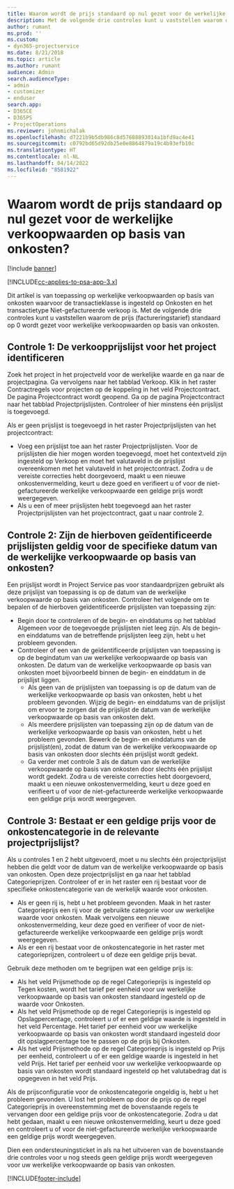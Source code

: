 ```yaml
---
title: Waarom wordt de prijs standaard op nul gezet voor de werkelijke verkoopwaarden op basis van onkosten?
description: Met de volgende drie controles kunt u vaststellen waarom de prijs standaard op 0 wordt gezet voor werkelijke verkoopwaarden op basis van onkosten.
author: rumant
ms.prod: ''
ms.custom:
- dyn365-projectservice
ms.date: 8/21/2018
ms.topic: article
ms.author: rumant
audience: Admin
search.audienceType:
- admin
- customizer
- enduser
search.app:
- D365CE
- D365PS
- ProjectOperations
ms.reviewer: johnmichalak
ms.openlocfilehash: d7221b9b5db986c8d57688893014a1bfd9ac4e41
ms.sourcegitcommit: c0792bd65d92db25e0e8864879a19c4b93efb10c
ms.translationtype: HT
ms.contentlocale: nl-NL
ms.lasthandoff: 04/14/2022
ms.locfileid: "8581922"
---
```

# <a name="why-is-the-price-defaulting-to-zero-on-expense-sales-actuals"></a>Waarom wordt de prijs standaard op nul gezet voor de werkelijke verkoopwaarden op basis van onkosten?

[!include [banner](../includes/psa-now-project-operations.md)]

[!INCLUDE[cc-applies-to-psa-app-3.x](../includes/cc-applies-to-psa-app-3x.md)]

Dit artikel is van toepassing op werkelijke verkoopwaarden op basis van onkosten waarvoor de transactieklasse is ingesteld op Onkosten en het transactietype Niet-gefactureerde verkoop is. Met de volgende drie controles kunt u vaststellen waarom de prijs (factureringstarief) standaard op 0 wordt gezet voor werkelijke verkoopwaarden op basis van onkosten.

## <a name="check-1-identify-the-sales-price-list-for-project"></a>Controle 1: De verkoopprijslijst voor het project identificeren

Zoek het project in het projectveld voor de werkelijke waarde en ga naar de projectpagina. Ga vervolgens naar het tabblad Verkoop. Klik in het raster Contractregels voor projecten op de koppeling in het veld Projectcontract. De pagina Projectcontract wordt geopend. Ga op de pagina Projectcontract naar het tabblad Projectprijslijsten. Controleer of hier minstens één prijslijst is toegevoegd.

Als er geen prijslijst is toegevoegd in het raster Projectprijslijsten van het projectcontract:

- Voeg een prijslijst toe aan het raster Projectprijslijsten. Voor de prijslijsten die hier mogen worden toegevoegd, moet het contextveld zijn ingesteld op Verkoop en moet het valutaveld in de prijslijst overeenkomen met het valutaveld in het projectcontract. Zodra u de vereiste correcties hebt doorgevoerd, maakt u een nieuwe onkostenvermelding, keurt u deze goed en verifieert u of voor de niet-gefactureerde werkelijke verkoopwaarde een geldige prijs wordt weergegeven.
- Als u een of meer prijslijsten hebt toegevoegd aan het raster Projectprijslijsten van het projectcontract, gaat u naar controle 2.

## <a name="check-2-are-any-of-the-price-lists-identified-above-valid-for-the-specific-date-of-the-expense-actual"></a>Controle 2: Zijn de hierboven geïdentificeerde prijslijsten geldig voor de specifieke datum van de werkelijke verkoopwaarde op basis van onkosten?

Een prijslijst wordt in Project Service pas voor standaardprijzen gebruikt als deze prijslijst van toepassing is op de datum van de werkelijke verkoopwaarde op basis van onkosten. Controleer het volgende om te bepalen of de hierboven geïdentificeerde prijslijsten van toepassing zijn:

- Begin door te controleren of de begin- en einddatums op het tabblad Algemeen voor de toegevoegde prijslijsten niet leeg zijn. Als de begin- en einddatums van de betreffende prijslijsten leeg zijn, hebt u het probleem gevonden. 
- Controleer of een van de geïdentificeerde prijslijsten van toepassing is op de begindatum van uw werkelijke verkoopwaarde op basis van onkosten. De datum van de werkelijke verkoopwaarde op basis van onkosten moet bijvoorbeeld binnen de begin- en einddatum in de prijslijst liggen. 
    - Als geen van de prijslijsten van toepassing is op de datum van de werkelijke verkoopwaarde op basis van onkosten, hebt u het probleem gevonden. Wijzig de begin- en einddatums van de prijslijst om ervoor te zorgen dat de prijslijst de datum van de werkelijke verkoopwaarde op basis van onkosten dekt. 
    - Als meerdere prijslijsten van toepassing zijn op de datum van de werkelijke verkoopwaarde op basis van onkosten, hebt u het probleem gevonden. Bewerk de begin- en einddatums van de prijslijst(en), zodat de datum van de werkelijke verkoopwaarde op basis van onkosten door slechts één prijslijst wordt gedekt. 
    - Ga verder met controle 3 als de datum van de werkelijke verkoopwaarde op basis van onkosten door slechts één prijslijst wordt gedekt.
Zodra u de vereiste correcties hebt doorgevoerd, maakt u een nieuwe onkostenvermelding, keurt u deze goed en verifieert u of voor de niet-gefactureerde werkelijke verkoopwaarde een geldige prijs wordt weergegeven.

## <a name="check-3-is-there-a-valid-price-for-the-expense-category-in-the-applicable-project-price-list"></a>Controle 3: Bestaat er een geldige prijs voor de onkostencategorie in de relevante projectprijslijst? 

Als u controles 1 en 2 hebt uitgevoerd, moet u nu slechts één projectprijslijst hebben die geldt voor de datum van de werkelijke verkoopwaarde op basis van onkosten. Open deze projectprijslijst en ga naar het tabblad Categorieprijzen. Controleer of er in het raster een rij bestaat voor de specifieke onkostencategorie van de werkelijk waarde voor onkosten.
 
- Als er geen rij is, hebt u het probleem gevonden. Maak in het raster Categorieprijs een rij voor de gebruikte categorie voor uw werkelijke waarde voor onkosten. Maak vervolgens een nieuwe onkostenvermelding, keur deze goed en verifieer of voor de niet-gefactureerde werkelijke verkoopwaarde een geldige prijs wordt weergegeven. 
- Als er een rij bestaat voor de onkostencategorie in het raster met categorieprijzen, controleert u of deze een geldige prijs bevat.

Gebruik deze methoden om te begrijpen wat een geldige prijs is:

- Als het veld Prijsmethode op de regel Categorieprijs is ingesteld op Tegen kosten, wordt het tarief per eenheid voor uw werkelijke verkoopwaarde op basis van onkosten standaard ingesteld op de waarde voor Onkosten.
- Als het veld Prijsmethode op de regel Categorieprijs is ingesteld op Opslagpercentage, controleert u of er een geldige waarde is ingesteld in het veld Percentage. Het tarief per eenheid voor uw werkelijke verkoopwaarde op basis van onkosten wordt standaard ingesteld door dit opslagpercentage toe te passen op de prijs bij Onkosten.
- Als het veld Prijsmethode op de regel Categorieprijs is ingesteld op Prijs per eenheid, controleert u of er een geldige waarde is ingesteld in het veld Prijs. Het tarief per eenheid voor uw werkelijke verkoopwaarde op basis van onkosten wordt standaard ingesteld op het valutabedrag dat is opgegeven in het veld Prijs.

Als de prijsconfiguratie voor de onkostencategorie ongeldig is, hebt u het probleem gevonden. U lost het probleem op door de prijs op de regel Categorieprijs in overeenstemming met de bovenstaande regels te vervangen door een geldige prijs voor de onkostencategorie. Zodra u dat hebt gedaan, maakt u een nieuwe onkostenvermelding, keurt u deze goed en controleert u of voor de niet-gefactureerde werkelijke verkoopwaarde een geldige prijs wordt weergegeven.

Dien een ondersteuningsticket in als na het uitvoeren van de bovenstaande drie controles voor u nog steeds geen geldige prijs wordt weergegeven voor uw werkelijke verkoopwaarde op basis van onkosten.




[!INCLUDE[footer-include](../includes/footer-banner.md)]
